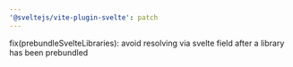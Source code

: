```yaml
---
'@sveltejs/vite-plugin-svelte': patch
---
```


fix(prebundleSvelteLibraries): avoid resolving via svelte field after a library has been prebundled
